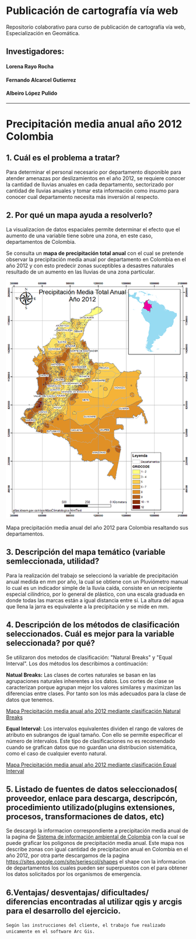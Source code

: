 # Publicación de cartografía vía web
Repositorio colaborativo para curso de publicación de cartografía vía web, Especialización en Geomática. 
## Investigadores:
#### Lorena Rayo Rocha
#### Fernando Alcarcel Gutierrez
#### Albeiro López Pulido
---
# Precipitación media anual año 2012 Colombia

## 1. Cuál es el problema a tratar?

Para determinar el personal necesario por departamento disponible para atender amenazas por deslizamientos en el año 2012, se requiere conocer la cantidad de lluvias anuales en cada departamento, sectorizado por cantidad de lluvias anuales y tomar esta información como insumo para conocer cual departamento necesita más inversión al respecto. 



## 2. Por qué un mapa ayuda a resolverlo?

La visualizacion de datos espaciales permite determinar el efecto que el aumento de una variable tiene sobre una zona, en este caso, departamentos de Colombia. 

Se consulta un **mapa de precipitación total anual** con el cual se pretende observar la precipitación media anual por departamento en Colombia en el año 2012 y con esto predecir zonas suceptibles a desastres naturales resultado de un aumento en las lluvias de una zona particular.

 ![alt text](MetodoNatualEqualInterv.png "Logo Title Text 1")

Mapa precipitación media anual del año 2012 para Colombia resaltando sus departamentos.

## 3. Descripción del mapa temático (variable semleccionada, utilidad?

Para la realización del trabajo se seleccionó la variable de precipitación anual medida en mm por año, la cual se obtiene con un Pluviómetro manual lo cual es un indicador simple de la lluvia caída, consiste en un recipiente especial cilíndrico, por lo general de plástico, con una escala graduada en donde todas las marcas están a igual distancia entre sí. La altura del agua que llena la jarra es equivalente a la precipitación y se mide en mm. 

## 4. Descripción de los métodos de clasificación seleccionados. Cuál es mejor para la variable seleccionada? por qué?

Se utilizaron dos metodos de clasificación: "Natural Breaks" y "Equal Interval". Los dos métodos los describimos a continuación:

**Natual Breaks:** Las clases de cortes naturales se basan en las agrupaciones naturales inherentes a los datos. Los cortes de clase se caracterizan porque agrupan mejor los valores similares y maximizan las diferencias entre clases. Por tanto son los más adecuados para la clase de datos que tenemos.

[Mapa Precipitación media anual año 2012 mediante clasificación Natural Breaks](https://raw.githubusercontent.com/Geomaticos/Publicacion-de-cartografia-via-web/master/MetodoNatualEqualInterv.png)

**Equal Interval:** Los intervalos equivalentes dividen el rango de valores de atributo en subrangos de igual tamaño. Con ello se permite especificar el número de intervalos. Este tipo de clasificaciones no es recomendado cuando se grafican datos que no guardan una distribucion sistemática, como el caso de cualquier evento natural. 

[Mapa Precipitación media anual año 2012 mediante clasificación Equal Interval](https://raw.githubusercontent.com/Geomaticos/Publicacion-de-cartografia-via-web/master/MetodoNatualEqualInterv.png)


## 5. Listado de fuentes de datos seleccionados( proveedor, enlace para descarga, descripcón, procedimiento utilizado(plugins extensiones, procesos, transformaciones de datos, etc)

Se descargó la informacion correspondiente a precipitación media anual de la pagina de [Sistema de información ambiental de Colombia](http://www.siac.gov.co/catalogo-de-mapas) con la cual se puede graficar los poligonos de precipitación media anual. Este mapa nos describe zonas con igual cantidad de precipitacion anual en Colombia en el año 2012, por otra parte descargamos de la pagina https://sites.google.com/site/seriescol/shapes el shape con la informacion de departamentos los cuales pueden ser superpuestos con el para obtener los datos solicitados por los organismos de emergencia. 

## 6.Ventajas/ desventajas/ dificultades/ diferencias encontradas al utilizar qgis y arcgis para el desarrollo del ejercicio.

`Según las instrucciones del cliente, el trabajo fue realizado unicamente en el software Arc Gis. `
